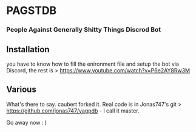 PAGSTDB
================

### People Against Generally Shitty Things Discrod Bot

## Installation
you have to know how to fill the enironment file and setup the bot via Discord, the rest is >
https://www.youtube.com/watch?v=P6e2AY8Rw3M

## Various
What's there to say. caubert forked it. Real code is in Jonas747's git > https://github.com/jonas747/yagpdb - I call it master.

Go away now : )

